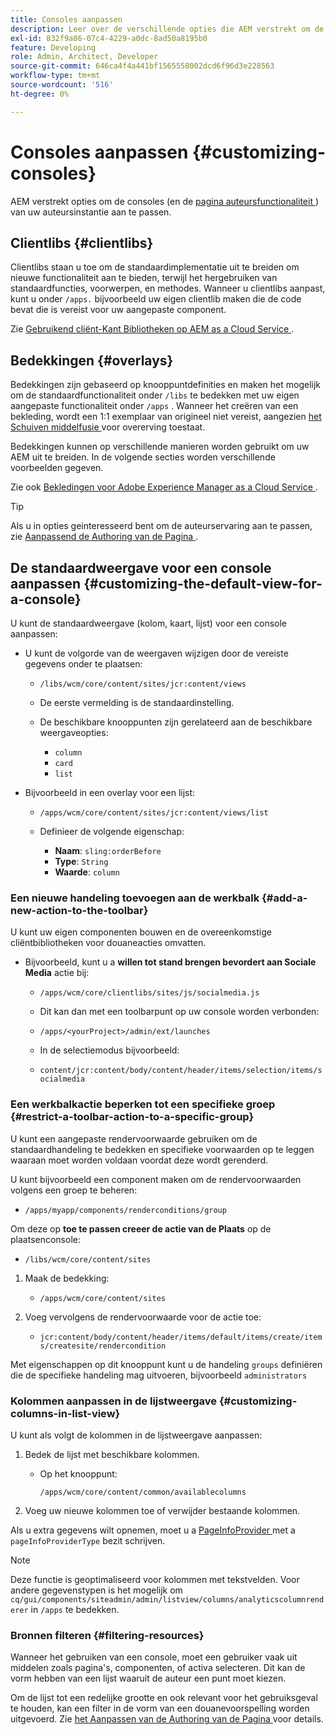 ```yaml
---
title: Consoles aanpassen
description: Leer over de verschillende opties die AEM verstrekt om de consoles van uw auteursinstantie aan te passen.
exl-id: 832f9a86-07c4-4229-a0dc-8ad50a8195b0
feature: Developing
role: Admin, Architect, Developer
source-git-commit: 646ca4f4a441bf1565558002dcd6f96d3e228563
workflow-type: tm+mt
source-wordcount: '516'
ht-degree: 0%

---
```


# Consoles aanpassen {#customizing-consoles}

AEM verstrekt opties om de consoles (en de [ pagina auteursfunctionaliteit ](/help/implementing/developing/extending/page-authoring.md)) van uw auteursinstantie aan te passen.

## Clientlibs {#clientlibs}

Clientlibs staan u toe om de standaardimplementatie uit te breiden om nieuwe functionaliteit aan te bieden, terwijl het hergebruiken van standaardfuncties, voorwerpen, en methodes. Wanneer u clientlibs aanpast, kunt u onder `/apps.` bijvoorbeeld uw eigen clientlib maken die de code bevat die is vereist voor uw aangepaste component.

Zie [ Gebruikend cliënt-Kant Bibliotheken op AEM as a Cloud Service ](/help/implementing/developing/introduction/clientlibs.md).

## Bedekkingen {#overlays}

Bedekkingen zijn gebaseerd op knooppuntdefinities en maken het mogelijk om de standaardfunctionaliteit onder `/libs` te bedekken met uw eigen aangepaste functionaliteit onder `/apps` . Wanneer het creëren van een bekleding, wordt een 1:1 exemplaar van origineel niet vereist, aangezien [ het Schuiven middelfusie ](/help/implementing/developing/introduction/sling-resource-merger.md) voor overerving toestaat.

Bedekkingen kunnen op verschillende manieren worden gebruikt om uw AEM uit te breiden. In de volgende secties worden verschillende voorbeelden gegeven.

Zie ook [ Bekledingen voor Adobe Experience Manager as a Cloud Service ](/help/implementing/developing/introduction/overlays.md).

>[!TIP]
>
>Als u in opties geinteresseerd bent om de auteurservaring aan te passen, zie [ Aanpassend de Authoring van de Pagina ](/help/implementing/developing/extending/page-authoring.md).

## De standaardweergave voor een console aanpassen {#customizing-the-default-view-for-a-console}

U kunt de standaardweergave (kolom, kaart, lijst) voor een console aanpassen:

* U kunt de volgorde van de weergaven wijzigen door de vereiste gegevens onder te plaatsen:

   * `/libs/wcm/core/content/sites/jcr:content/views`

   * De eerste vermelding is de standaardinstelling.

   * De beschikbare knooppunten zijn gerelateerd aan de beschikbare weergaveopties:

      * `column`
      * `card`
      * `list`

* Bijvoorbeeld in een overlay voor een lijst:

   * `/apps/wcm/core/content/sites/jcr:content/views/list`

   * Definieer de volgende eigenschap:

      * **Naam**: `sling:orderBefore`
      * **Type**: `String`
      * **Waarde**: `column`

### Een nieuwe handeling toevoegen aan de werkbalk {#add-a-new-action-to-the-toolbar}

U kunt uw eigen componenten bouwen en de overeenkomstige cliëntbibliotheken voor douaneacties omvatten.

* Bijvoorbeeld, kunt u a **willen tot stand brengen bevordert aan Sociale Media** actie bij:

   * `/apps/wcm/core/clientlibs/sites/js/socialmedia.js`

   * Dit kan dan met een toolbarpunt op uw console worden verbonden:

   * `/apps/<yourProject>/admin/ext/launches`

   * In de selectiemodus bijvoorbeeld:

   * `content/jcr:content/body/content/header/items/selection/items/socialmedia`

### Een werkbalkactie beperken tot een specifieke groep {#restrict-a-toolbar-action-to-a-specific-group}

U kunt een aangepaste rendervoorwaarde gebruiken om de standaardhandeling te bedekken en specifieke voorwaarden op te leggen waaraan moet worden voldaan voordat deze wordt gerenderd.

U kunt bijvoorbeeld een component maken om de rendervoorwaarden volgens een groep te beheren:

* `/apps/myapp/components/renderconditions/group`

Om deze op **toe te passen creeer de actie van de Plaats** op de plaatsenconsole:

* `/libs/wcm/core/content/sites`

1. Maak de bedekking:

   * `/apps/wcm/core/content/sites`

1. Voeg vervolgens de rendervoorwaarde voor de actie toe:

   * `jcr:content/body/content/header/items/default/items/create/items/createsite/rendercondition`

Met eigenschappen op dit knooppunt kunt u de handeling `groups` definiëren die de specifieke handeling mag uitvoeren, bijvoorbeeld `administrators`

### Kolommen aanpassen in de lijstweergave {#customizing-columns-in-list-view}

U kunt als volgt de kolommen in de lijstweergave aanpassen:

1. Bedek de lijst met beschikbare kolommen.

   * Op het knooppunt:

     `/apps/wcm/core/content/common/availablecolumns`

1. Voeg uw nieuwe kolommen toe of verwijder bestaande kolommen.

Als u extra gegevens wilt opnemen, moet u a [ PageInfoProvider ](https://developer.adobe.com/experience-manager/reference-materials/cloud-service/javadoc/com/day/cq/wcm/api/PageInfoProvider.html) met a `pageInfoProviderType` bezit schrijven.

>[!NOTE]
>
>Deze functie is geoptimaliseerd voor kolommen met tekstvelden. Voor andere gegevenstypen is het mogelijk om `cq/gui/components/siteadmin/admin/listview/columns/analyticscolumnrenderer` in `/apps` te bedekken.

### Bronnen filteren {#filtering-resources}

Wanneer het gebruiken van een console, moet een gebruiker vaak uit middelen zoals pagina&#39;s, componenten, of activa selecteren. Dit kan de vorm hebben van een lijst waaruit de auteur een punt moet kiezen.

Om de lijst tot een redelijke grootte en ook relevant voor het gebruiksgeval te houden, kan een filter in de vorm van een douanevoorspelling worden uitgevoerd. Zie [ het Aanpassen van de Authoring van de Pagina ](/help/implementing/developing/extending/page-authoring.md#filtering-resources) voor details.
